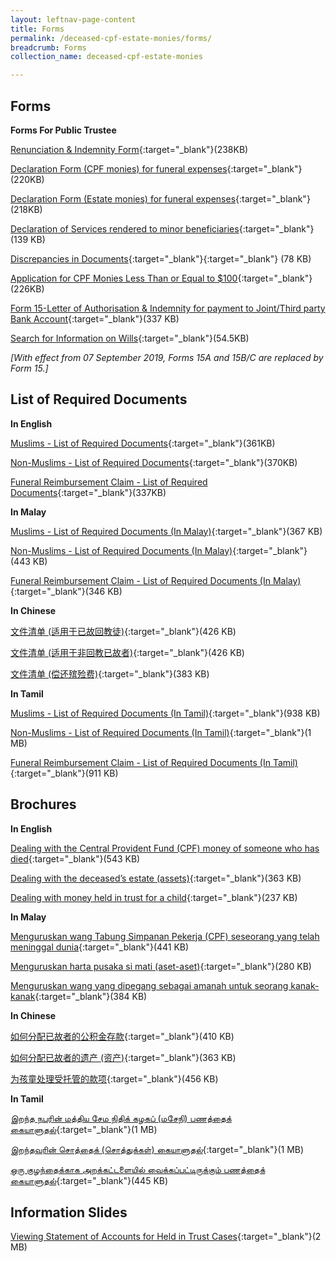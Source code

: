 ```yaml
---
layout: leftnav-page-content
title: Forms
permalink: /deceased-cpf-estate-monies/forms/
breadcrumb: Forms
collection_name: deceased-cpf-estate-monies

---
```


Forms
---

**Forms For Public Trustee**<br>

[Renunciation & Indemnity Form](/files/RenunciationandIndemnity(Form18)Feb2020.pdf){:target="_blank"}(238KB)

[Declaration Form (CPF monies) for funeral expenses](/Declarationform(CPFMonies)forfuneralexpenses(Form12).pdf){:target="_blank"}(220KB)

[Declaration Form (Estate monies) for funeral expenses](/Declarationform(EstateMonies)forfuneralexpenses(Form13).pdf){:target="_blank"}(218KB)

[Declaration of Services rendered to minor beneficiaries](/files/DeclarationofServicesrenderedtoMinor(Form17).pdf){:target="_blank"}(139 KB)

[Discrepancies in Documents](/files/DiscrepanciesinDocuments(Form7).pdf){:target="_blank"}{:target="_blank"} (78 KB)

[Application for CPF Monies Less Than or Equal to $100](/files/Form_10_feb2020.pdf){:target="_blank"}(226KB)

[Form 15-Letter of Authorisation & Indemnity for payment to Joint/Third party Bank Account](/files/latestForm15_feb2020.pdf){:target="_blank"}(337 KB)

[Search for Information on Wills](/files/Form_6.docx){:target="_blank"}(54.5KB)

*[With effect from 07 September 2019, Forms 15A and 15B/C are replaced by Form 15.]*

List of Required Documents
---

**In English**<br>

[Muslims - List of Required Documents](/files/AnnexA_Muslims_Feb2020.pdf){:target="_blank"}(361KB)

[Non-Muslims - List of Required Documents](/files/AnnexB_Non-Muslims_ListofRequiredDocuments_Feb2020.pdf){:target="_blank"}(370KB)

[Funeral Reimbursement Claim - List of Required Documents](/files/AnnexC_Funeral_Feb2020.pdf){:target="_blank"}(337KB)

**In Malay**<br>

[Muslims - List of Required Documents (In Malay)](/files/Malay_AnnexA_Muslims_ListofRequiredDocuments_Feb2020.pdf){:target="_blank"}(367 KB)

[Non-Muslims - List of Required Documents (In Malay)](/files/Malay_AnnexB_Non-Muslims_ListofRequiredDocuments_Feb2020.pdf){:target="_blank"}(443 KB)

[Funeral Reimbursement Claim - List of Required Documents (In Malay)](/files/Malay_AnnexC_FuneralClaim_ListofRequiredDocuments_Feb2020.pdf){:target="_blank"}(346 KB)

**In Chinese**<br>

[文件清单 (适用于已故回教徒)](/files/Chinese_AnnexA_Muslims_ListofRequiredDocuments_Feb2020.pdf){:target="_blank"}(426 KB)

[文件清单 (适用于非回教已故者)](/files/Chinese_AnnexB_Non-Muslims_ListofRequiredDocuments_Feb2020.pdf){:target="_blank"}(426 KB)

[文件清单 (偿还殡殓费)](/files/Chinese_AnnexC_FuneralClaim_ListofRequiredDocuments_Feb2020.pdf){:target="_blank"}(383 KB)

**In Tamil**<br>

[Muslims - List of Required Documents (In Tamil)](/files/TamilAnnexAMuslimsListofRequiredDocumentsFeb2020.pdf){:target="_blank"}(938 KB)

[Non-Muslims - List of Required Documents (In Tamil)](/files/TamilAnnexBNonMuslimsListofRequiredDocuments_Feb2020.pdf){:target="_blank"}(1 MB)

[Funeral Reimbursement Claim - List of Required Documents (In Tamil)](/files/Tamil_AnnexC_FuneralClaim_ListofRequiredDocuments_Feb2020.pdf){:target="_blank"}(911 KB)

Brochures
---

**In English**<br>

[Dealing with the Central Provident Fund (CPF) money of someone who has died](/files/Brochure1_CPFMonies_Feb2020.pdf){:target="_blank"}(543 KB)

[Dealing with the deceased’s estate (assets)](/files/Brochure2_EstateMonies_Feb2020.pdf){:target="_blank"}(363 KB)

[Dealing with money held in trust for a child](/files/Bro3_Held-in-TrustCases_Feb2020.pdf){:target="_blank"}(237 KB)

**In Malay**<br>

[Menguruskan wang Tabung Simpanan Pekerja (CPF) seseorang yang telah meninggal dunia](/files/Malay_Brochure1_CPFMonies_Feb2020.pdf){:target="_blank"}(441 KB)

[Menguruskan harta pusaka si mati (aset-aset)](/files/Malay_Brochure2_EstateMonies_Feb2020.pdf){:target="_blank"}(280 KB)

[Menguruskan wang yang dipegang sebagai amanah untuk seorang kanak-kanak](/files/Malay_Brochure3_Held-in-TrustCases_Feb2020.pdf){:target="_blank"}(384 KB)

**In Chinese**<br>

[如何分配已故者的公积金存款](/files/Chinese_Brochure1_CPFMonies_Feb2020.pdf){:target="_blank"}(410 KB)

[如何分配已故者的遗产 (资产)](/files/ChineseBrochure2EstateMonies_Feb2020.pdf){:target="_blank"}(363 KB)

[为孩童处理受托管的款项](/files/Chinese_Brochure3_Held-in-TrustCases_Feb2020.pdf){:target="_blank"}(456 KB)

**In Tamil**<br>

[இறந்த நபரின் மத்திய சேம நிதிக் கழகப் (மசேநி) பணத்தைக் கையாளுதல்](/files/Tamil_Brochure1_CPFMonies_Feb2020.pdf){:target="_blank"}(1 MB)

[இறந்தவரின் சொத்தைக் (சொத்துக்கள்) கையாளுதல்](/files/Tamil_Brochure2_EstateMonies_Feb2020.pdf){:target="_blank"}(1 MB)

[ஒரு குழந்தைக்காக அறக்கட்டளையில் வைக்கப்பட்டிருக்கும் பணத்தைக் கையாளுதல்](/files/Tamil_Brochure3_Held-in-TrustCases_Feb2020.pdf){:target="_blank"}(445 KB)

Information Slides
---

[Viewing Statement of Accounts for Held in Trust Cases](/files/ViewingStatementofAccountsforHeldinTrustCases.pdf){:target="_blank"}(2 MB)
